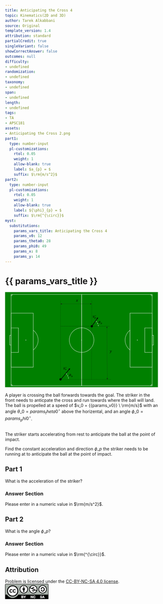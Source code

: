 ```yaml
---
title: Anticipating the Cross 4
topic: Kinematics(2D and 3D)
author: Tarek Alkabbani
source: Original
template_version: 1.4
attribution: standard
partialCredit: true
singleVariant: false
showCorrectAnswer: false
outcomes: null
difficulty:
- undefined
randomization:
- undefined
taxonomy:
- undefined
span:
- undefined
length:
- undefined
tags:
- TA
- APSC181
assets:
- Anticipating the Cross 2.png
part1:
  type: number-input
  pl-customizations:
    rtol: 0.05
    weight: 1
    allow-blank: true
    label: $a_{p} = $
    suffix: $\rm{m/s^2}$
part2:
  type: number-input
  pl-customizations:
    rtol: 0.05
    weight: 1
    allow-blank: true
    label: ${\phi}_{p} = $
    suffix: $\rm{^{\circ}}$
myst:
  substitutions:
    params_vars_title: Anticipating the Cross 4
    params_v0: 12
    params_theta0: 28
    params_phi0: 49
    params_x: 8
    params_y: 14
---
```

# {{ params_vars_title }}
<img src="Anticipating the Cross 2.png" width=800>

A player is crossing the ball forwards towards the goal. The striker in the front needs to anticpate the cross and run towards where the ball will land. The ball is propelled at a speed of $v_0 = {{params_v0}} \ \rm{m/s}$ with an angle ${\theta}\_0  = {{params_theta0}}^{\circ}$ above the horizental, and an angle ${\phi}\_0 = {{params_phi0}}^{\circ}$.

<br>
The striker starts accelerating from rest to anticipate the ball at the point of impact. <br>

Find the constant acceleration and direction ${\phi}\_p$ the striker needs to be running at to anticipate the ball at the point of impact.

## Part 1

What is the acceleration of the striker?

### Answer Section

Please enter in a numeric value in $\rm{m/s^2}$.

## Part 2

What is the angle ${\phi}\_p$?

### Answer Section

Please enter in a numeric value in $\rm{^{\circ}}$.

## Attribution

Problem is licensed under the [CC-BY-NC-SA 4.0 license](https://creativecommons.org/licenses/by-nc-sa/4.0/).<br> ![The Creative Commons 4.0 license requiring attribution-BY, non-commercial-NC, and share-alike-SA license.](https://raw.githubusercontent.com/firasm/bits/master/by-nc-sa.png)